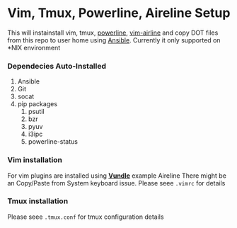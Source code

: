 Vim, Tmux, Powerline, Aireline Setup 
=====================================
This will instainstall vim, tmux, [powerline](https://powerline.readthedocs.io/en/latest/index.html#powerline), [vim-airline](https://github.com/vim-airline/vim-airline) and copy DOT files from this repo to user home using [Ansible](https://www.ansible.com/). Currently it only supported on *NIX environment

### Dependecies Auto-Installed
1. Ansible
1. Git
1. socat
1. pip packages
    1. psutil
    1. bzr
    1. pyuv
    1. i3ipc
    1. powerline-status

### Vim installation
For vim plugins are installed using [**Vundle**](https://github.com/VundleVim/Vundle.vim) example Aireline
There might be an Copy/Paste from System keyboard issue.
Please seee `.vimrc` for details

### Tmux installation
Please seee `.tmux.conf` for tmux configuration details